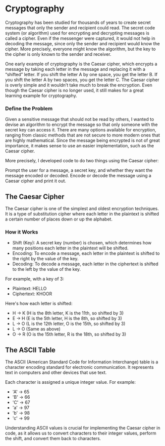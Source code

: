 # Cryptography
Cryptography has been studied for thousands of years to create secret messages that only the sender and recipient could read. The secret code system (or algorithm) used for encrypting and decrypting messages is called a cipher. Even if the messenger were captured, it would not help in decoding the message, since only the sender and recipient would know the cipher. More precisely, everyone might know the algorithm, but the key to the cipher is only known to the sender and receiver.

One early example of cryptography is the Caesar cipher, which encrypts a message by taking each letter in the message and replacing it with a “shifted” letter. If you shift the letter A by one space, you get the letter B. If you shift the letter A by two spaces, you get the letter C. The Caesar cipher is overly simple and it wouldn’t take much to break the encryption. Even though the Caesar cipher is no longer used, it still makes for a great learning example for cryptography.

### Define the Problem

Given a sensitive message that should not be read by others, I wanted to devise an algorithm to encrypt the message so that only someone with the secret key can access it. There are many options available for encryption, ranging from classic methods that are not secure to more modern ones that are highly mathematical. Since the message being encrypted is not of great importance, it makes sense to use an easier implementation, such as the Caesar cipher.

More precisely, I developed code to do two things using the Caesar cipher:

Prompt the user for a message, a secret key, and whether they want the message encoded or decoded.
Encode or decode the message using a Caesar cipher and print it out.

## The Caesar Cipher
The Caesar cipher is one of the simplest and oldest encryption techniques. It is a type of substitution cipher where each letter in the plaintext is shifted a certain number of places down or up the alphabet.

### How it Works
* Shift (Key): A secret key (number) is chosen, which determines how many positions each letter in the plaintext will be shifted.
* Encoding: To encode a message, each letter in the plaintext is shifted to the right by the value of the key.
* Decoding: To decode a message, each letter in the ciphertext is shifted to the left by the value of the key.

For example, with a key of 3:

- Plaintext: HELLO
- Ciphertext: KHOOR

Here's how each letter is shifted:

* H -> K (H is the 8th letter, K is the 11th, so shifted by 3)
* E -> H (E is the 5th letter, H is the 8th, so shifted by 3)
* L -> O (L is the 12th letter, O is the 15th, so shifted by 3)
* L -> O (Same as above)
* O -> R (O is the 15th letter, R is the 18th, so shifted by 3)

## The ASCII Table
The ASCII (American Standard Code for Information Interchange) table is a character encoding standard for electronic communication. It represents text in computers and other devices that use text.

Each character is assigned a unique integer value. For example:

* 'A' -> 65
* 'B' -> 66
* 'C' -> 67
* 'a' -> 97
* 'b' -> 98
* 'c' -> 99

Understanding ASCII values is crucial for implementing the Caesar cipher in code, as it allows us to convert characters to their integer values, perform the shift, and convert them back to characters.
